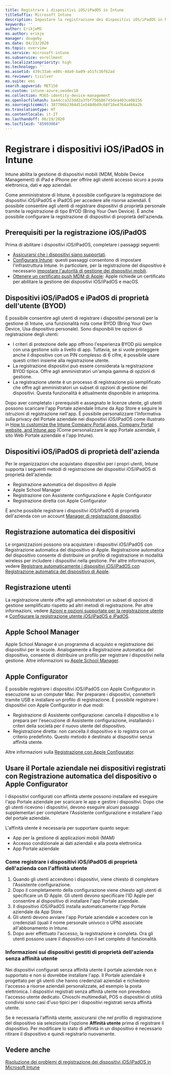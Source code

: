```yaml
---
title: Registrare i dispositivi iOS/iPadOS in Intune
titleSuffix: Microsoft Intune
description: Impostare la registrazione dei dispositivi iOS/iPadOS in Microsoft Intune.
keywords: ''
author: ErikjeMS
ms.author: erikje
manager: dougeby
ms.date: 04/23/2020
ms.topic: overview
ms.service: microsoft-intune
ms.subservice: enrollment
ms.localizationpriority: high
ms.technology: ''
ms.assetid: 439c33a6-e80c-4da9-ba09-a51fc36f62ad
ms.reviewer: tisilver
ms.suite: ems
search.appverid: MET150
ms.custom: intune-azure;seodec18
ms.collection: M365-identity-device-management
ms.openlocfilehash: ba44cca323dd2a3fbf756b86743dea403ce0b156
ms.sourcegitcommit: 387706b2304451e548d6d9c68f18e4764a466a2b
ms.translationtype: HT
ms.contentlocale: it-IT
ms.lasthandoff: 06/19/2020
ms.locfileid: "85093064"
---
```

# <a name="enroll-iosipados-devices-in-intune"></a>Registrare i dispositivi iOS/iPadOS in Intune

Intune abilita la gestione di dispositivi mobili (MDM, Mobile Device Management) di iPad e iPhone per offrire agli utenti accesso sicuro a posta elettronica, dati e app aziendali.

Come amministratore di Intune, è possibile configurare la registrazione dei dispositivi iOS/iPadOS e iPadOS per accedere alle risorse aziendali. È possibile consentire agli utenti di registrare dispositivi di proprietà personale tramite la registrazione di tipo BYOD (Bring Your Own Device). È anche possibile configurare la registrazione di dispositivi di proprietà dell'azienda.

## <a name="prerequisites-for-iosipados-enrollment"></a>Prerequisiti per la registrazione iOS/iPadOS

Prima di abilitare i dispositivi iOS/iPadOS, completare i passaggi seguenti:

- [Assicurarsi che i dispositivi siano supportati](../fundamentals/supported-devices-browsers.md).
- [Configurare Intune](../fundamentals/setup-steps.md): questi passaggi consentono di impostare l'infrastruttura Intune. In particolare, per la registrazione del dispositivo è necessario [impostare l'autorità di gestione dei dispositivi mobili](../fundamentals/mdm-authority-set.md).
- [Ottenere un certificato push MDM di Apple](apple-mdm-push-certificate-get.md): Apple richiede un certificato per abilitare la gestione dei dispositivi iOS/iPadOS e macOS.

## <a name="user-owned-iosipados-and-ipados-devices-byod"></a>Dispositivi iOS/iPadOS e iPadOS di proprietà dell'utente (BYOD)

È possibile consentire agli utenti di registrare i dispositivi personali per la gestione di Intune, una funzionalità nota come BYOD (Bring Your Own Device, Usa dispositivo personale). Sono disponibili tre opzioni di registrazione degli utenti:
- I criteri di protezione delle app offrono l'esperienza BYOD più semplice con una gestione solo a livello di app. Tuttavia, se si vuole proteggere anche il dispositivo con un PIN complesso di 6 cifre, è possibile usare questi criteri insieme alla registrazione utente.
- La registrazione dispositivi può essere considerata la registrazione BYOD tipica. Offre agli amministratori un'ampia gamma di opzioni di gestione.
- La registrazione utente è un processo di registrazione più semplificato che offre agli amministratori un subset di opzioni di gestione dei dispositivi. Questa funzionalità è attualmente disponibile in anteprima. 

Dopo aver completato i prerequisiti e assegnato le licenze utente, gli utenti possono scaricare l'app Portale aziendale Intune da App Store e seguire le istruzioni di registrazione nell'app. È possibile personalizzare l'Informativa sulla privacy del Portale aziendale nei dispositivi iOS/iPadOS come illustrato in [How to customize the Intune Company Portal apps, Company Portal website, and Intune app](../apps/company-portal-app.md#configuration) (Come personalizzare le app Portale aziendale, il sito Web Portale aziendale e l'app Intune).

## <a name="company-owned-iosipados-devices"></a>Dispositivi iOS/iPadOS di proprietà dell'azienda

Per le organizzazioni che acquistano dispositivi per i propri utenti, Intune supporta i seguenti metodi di registrazione dei dispositivi iOS/iPadOS di proprietà dell'azienda:

- Registrazione automatica del dispositivo di Apple
- Apple School Manager
- Registrazione con Assistente configurazione e Apple Configurator
- Registrazione diretta con Apple Configurator

È anche possibile registrare i dispositivi iOS/iPadOS di proprietà dell'azienda con un account [Manager di registrazione dispositivi](device-enrollment-manager-enroll.md).

## <a name="automated-device-enrollment"></a>Registrazione automatica dei dispositivi

Le organizzazioni possono ora acquistare i dispositivi iOS/iPadOS con Registrazione automatica del dispositivo di Apple. Registrazione automatica del dispositivo consente di distribuire un profilo di registrazione in modalità wireless per includere i dispositivi nella gestione. Per altre informazioni, vedere [Registrare automaticamente i dispositivi iOS/iPadOS con Registrazione automatica del dispositivo di Apple](device-enrollment-program-enroll-ios.md).

## <a name="user-enrollment"></a>Registrazione utenti
La registrazione utente offre agli amministratori un subset di opzioni di gestione semplificato rispetto ad altri metodi di registrazione. Per altre informazioni, vedere [Azioni e opzioni supportate per la registrazione utente](ios-user-enrollment-supported-actions.md) e [Configurare la registrazione utente iOS/iPadOS e iPadOS](ios-user-enrollment.md).

## <a name="apple-school-manager"></a>Apple School Manager

Apple School Manager è un programma di acquisto e registrazione dei dispositivi per le scuole. Analogamente a Registrazione automatica del dispositivo, consente di distribuire un profilo per registrare i dispositivi nella gestione. Altre informazioni su [Apple School Manager](apple-school-manager-set-up-ios.md).

## <a name="apple-configurator"></a>Apple Configurator

È possibile registrare i dispositivi iOS/iPadOS con Apple Configurator in esecuzione su un computer Mac. Per preparare i dispositivi, connetterli tramite USB e installare un profilo di registrazione. È possibile registrare i dispositivi con Apple Configurator in due modi:

- Registrazione di Assistente configurazione: cancella il dispositivo e lo prepara per l'esecuzione di Assistente configurazione, installando i criteri della società per il nuovo utente del dispositivo.
- Registrazione diretta: non cancella il dispositivo e lo registra con un criterio predefinito. Questo metodo è destinato ai dispositivi senza affinità utente.

Altre informazioni sulla [Registrazione con Apple Configurator](apple-configurator-enroll-ios.md).

## <a name="use-the-company-portal-on-ade-enrolled-or-apple-configurator-enrolled-devices"></a>Usare il Portale aziendale nei dispositivi registrati con Registrazione automatica del dispositivo o Apple Configurator

I dispositivi configurati con affinità utente possono installare ed eseguire l'app Portale aziendale per scaricare le app e gestire i dispositivi. Dopo che gli utenti ricevono i dispositivi, devono eseguire alcuni passaggi supplementari per completare l'Assistente configurazione e installare l'app del portale aziendale.

L'affinità utente è necessaria per supportare quanto segue:

- App per la gestione di applicazioni mobili (MAM)
- Accesso condizionale ai dati aziendali e alla posta elettronica
- App Portale aziendale

### <a name="how-users-enroll-corporate-owned-iosipados-devices-with-user-affinity"></a>Come registrare i dispositivi iOS/iPadOS di proprietà dell'azienda con l'affinità utente

1. Quando gli utenti accendono i dispositivi, viene chiesto di completare l'Assistente configurazione.
2. Dopo il completamento della configurazione viene chiesto agli utenti di specificare un ID Apple. Gli utenti devono specificare l'ID Apple per consentire al dispositivo di installare l'app Portale aziendale.
3. Il dispositivo iOS/iPadOS installa automaticamente l'app Portale aziendale da App Store.
4. Gli utenti devono avviare l'app Portale aziendale e accedere con le credenziali (quali il nome personale univoco o UPN) associate all'abbonamento in Intune.
5. Dopo aver effettuato l'accesso, la registrazione è completa. Ora gli utenti possono usare il dispositivo con il set completo di funzionalità.

### <a name="about-corporate-owned-managed-devices-with-no-user-affinity"></a>Informazioni sui dispositivi gestiti di proprietà dell'azienda senza affinità utente

Nei dispositivi configurati senza affinità utente il portale aziendale non è supportato e non si dovrebbe installare l'app. Il Portale aziendale è progettato per gli utenti che hanno credenziali aziendali e richiedono l'accesso a risorse aziendali personalizzate, ad esempio la posta elettronica. I dispositivi registrati senza affinità utente non prevedono l'accesso utente dedicato. Chioschi multimediali, POS o dispositivi di utilità condivisi sono casi d'uso tipici per i dispositivi registrati senza affinità utente.

Se è necessaria l'affinità utente, assicurarsi che nel profilo di registrazione del dispositivo sia selezionata l'opzione **Affinità utente** prima di registrare il dispositivo. Per modificare lo stato di affinità in un dispositivo è necessario ritirare il dispositivo e quindi registrarlo nuovamente.

## <a name="see-also"></a>Vedere anche

[Risoluzione dei problemi di registrazione dei dispositivi iOS/iPadOS in Microsoft Intune](https://support.microsoft.com/help/4039809)
